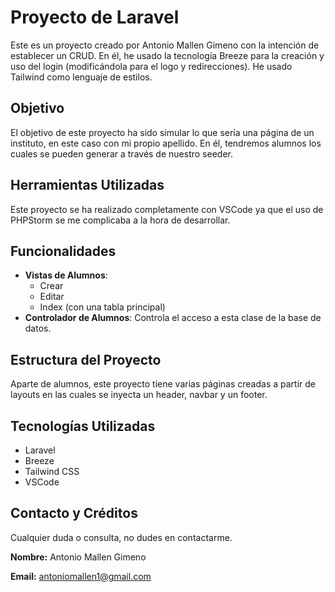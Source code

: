 # Proyecto de Laravel

Este es un proyecto creado por Antonio Mallen Gimeno con la intención de establecer un CRUD. En él, he usado la tecnología Breeze para la creación y uso del login (modificándola para el logo y redirecciones). He usado Tailwind como lenguaje de estilos.

## Objetivo

El objetivo de este proyecto ha sido simular lo que sería una página de un instituto, en este caso con mi propio apellido. En él, tendremos alumnos los cuales se pueden generar a través de nuestro seeder.

## Herramientas Utilizadas

Este proyecto se ha realizado completamente con VSCode ya que el uso de PHPStorm se me complicaba a la hora de desarrollar.

## Funcionalidades

- **Vistas de Alumnos**: 
  - Crear
  - Editar
  - Index (con una tabla principal)
- **Controlador de Alumnos**: Controla el acceso a esta clase de la base de datos.

## Estructura del Proyecto

Aparte de alumnos, este proyecto tiene varias páginas creadas a partir de layouts en las cuales se inyecta un header, navbar y un footer.

## Tecnologías Utilizadas

- Laravel
- Breeze
- Tailwind CSS
- VSCode

## Contacto y Créditos

Cualquier duda o consulta, no dudes en contactarme.

**Nombre:** Antonio Mallen Gimeno

**Email:** antoniomallen1@gmail.com
